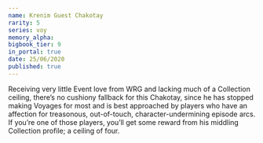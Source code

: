 ```yaml
---
name: Krenim Guest Chakotay
rarity: 5
series: voy
memory_alpha:
bigbook_tier: 9
in_portal: true
date: 25/06/2020
published: true
---
```


Receiving very little Event love from WRG and lacking much of a Collection ceiling, there’s no cushiony fallback for this Chakotay, since he has stopped making Voyages for most and is best approached by players who have an affection for treasonous, out-of-touch, character-undermining episode arcs. If you’re one of those players, you’ll get some reward from his middling Collection profile; a ceiling of four.
